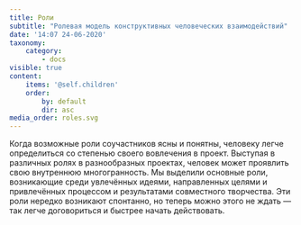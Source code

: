 ```yaml
---
title: Роли
subtitle: "Ролевая модель конструктивных человеческих взаимодействий"
date: '14:07 24-06-2020'
taxonomy:
    category:
        - docs
visible: true
content:
    items: '@self.children'
    order:
        by: default
        dir: asc
media_order: roles.svg
---
```


Когда возможные роли соучастников ясны и понятны, человеку легче определиться со степенью своего вовлечения в проект. Выступая в различных ролях в разнообразных проектах, человек может проявлить свою внутреннюю многогранность. Мы выделили основные роли, возникающие среди увлечённых идеями, направленных целями и привлечённых процессом и результатами совместного творчества. Эти роли нередко возникают спонтанно, но теперь можно этого не ждать — так легче договориться и быстрее начать действовать.

